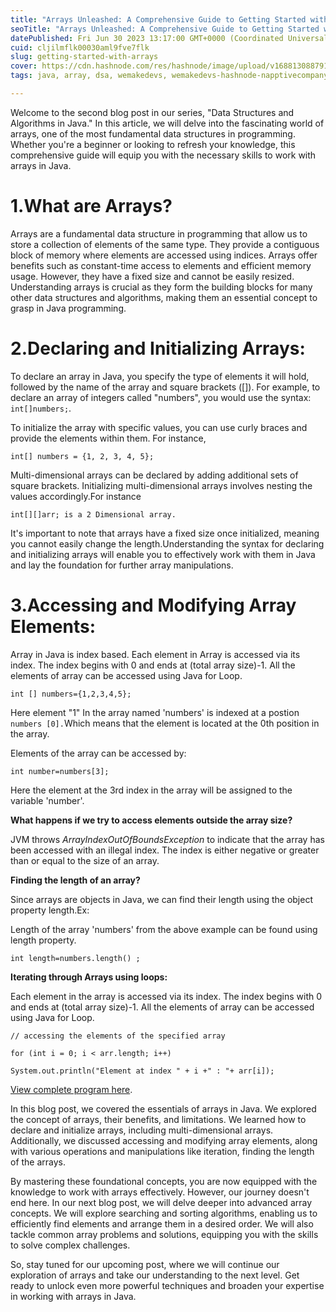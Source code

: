 ```yaml
---
title: "Arrays Unleashed: A Comprehensive Guide to Getting Started with Arrays in Java"
seoTitle: "Arrays Unleashed: A Comprehensive Guide to Getting Started with Arrays"
datePublished: Fri Jun 30 2023 13:17:00 GMT+0000 (Coordinated Universal Time)
cuid: cljilmflk00030aml9fve7flk
slug: getting-started-with-arrays
cover: https://cdn.hashnode.com/res/hashnode/image/upload/v1688130887915/0434da3c-a9c8-48e0-a112-bf0c84b5c88f.jpeg
tags: java, array, dsa, wemakedevs, wemakedevs-hashnode-napptivecompany

---
```


Welcome to the second blog post in our series, "Data Structures and Algorithms in Java." In this article, we will delve into the fascinating world of arrays, one of the most fundamental data structures in programming. Whether you're a beginner or looking to refresh your knowledge, this comprehensive guide will equip you with the necessary skills to work with arrays in Java.

# 1.What are Arrays?

Arrays are a fundamental data structure in programming that allow us to store a collection of elements of the same type. They provide a contiguous block of memory where elements are accessed using indices. Arrays offer benefits such as constant-time access to elements and efficient memory usage. However, they have a fixed size and cannot be easily resized. Understanding arrays is crucial as they form the building blocks for many other data structures and algorithms, making them an essential concept to grasp in Java programming.

# 2.Declaring and Initializing Arrays:

To declare an array in Java, you specify the type of elements it will hold, followed by the name of the array and square brackets (\[\]). For example, to declare an array of integers called "numbers", you would use the syntax: `int[]numbers;`.

To initialize the array with specific values, you can use curly braces and provide the elements within them. For instance,

`int[] numbers = {1, 2, 3, 4, 5};`

Multi-dimensional arrays can be declared by adding additional sets of square brackets. Initializing multi-dimensional arrays involves nesting the values accordingly.For instance

`int[][]arr; is a 2 Dimensional array.`

It's important to note that arrays have a fixed size once initialized, meaning you cannot easily change the length.Understanding the syntax for declaring and initializing arrays will enable you to effectively work with them in Java and lay the foundation for further array manipulations.

# 3.Accessing and Modifying Array Elements:

Array in Java is index based. Each element in Array is accessed via its index. The index begins with 0 and ends at (total array size)-1. All the elements of array can be accessed using Java for Loop.

`int [] numbers={1,2,3,4,5};`

Here element "1" In the array named 'numbers' is indexed at a postion `numbers [0].`Which means that the element is located at the 0th position in the array.

Elements of the array can be accessed by:

`int number=numbers[3];`

Here the element at the 3rd index in the array will be assigned to the variable 'number'.

**What happens if we try to access elements outside the array size?**

JVM throws *ArrayIndexOutOfBoundsException* to indicate that the array has been accessed with an illegal index. The index is either negative or greater than or equal to the size of an array.

**Finding the length of an array?**

Since arrays are objects in Java, we can find their length using the object property length.Ex:

Length of the array 'numbers' from the above example can be found using length property.

`int length=numbers.length() ;`

**Iterating through Arrays using loops:**

Each element in the array is accessed via its index. The index begins with 0 and ends at (total array size)-1. All the elements of array can be accessed using Java for Loop.

`// accessing the elements of the specified array`

`for (int i = 0; i < arr.length; i++)`

`System.out.println("Element at index " + i +" : "+ arr[i]);`

[View complete program here](https://github.com/Arnab-Afk/dsa-java/blob/main/array.txt).

In this blog post, we covered the essentials of arrays in Java. We explored the concept of arrays, their benefits, and limitations. We learned how to declare and initialize arrays, including multi-dimensional arrays. Additionally, we discussed accessing and modifying array elements, along with various operations and manipulations like iteration, finding the length of the arrays.

By mastering these foundational concepts, you are now equipped with the knowledge to work with arrays effectively. However, our journey doesn't end here. In our next blog post, we will delve deeper into advanced array concepts. We will explore searching and sorting algorithms, enabling us to efficiently find elements and arrange them in a desired order. We will also tackle common array problems and solutions, equipping you with the skills to solve complex challenges.

So, stay tuned for our upcoming post, where we will continue our exploration of arrays and take our understanding to the next level. Get ready to unlock even more powerful techniques and broaden your expertise in working with arrays in Java.